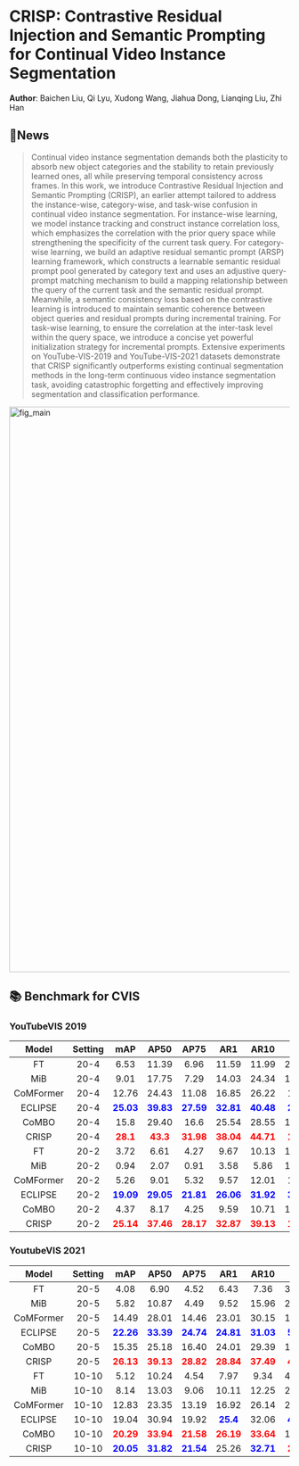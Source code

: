 # CRISP: Contrastive Residual Injection and Semantic Prompting for Continual Video Instance Segmentation
**Author**: Baichen Liu, Qi Lyu, Xudong Wang, Jiahua Dong, Lianqing Liu, Zhi Han

## 🚀News


>Continual video instance segmentation demands both the plasticity to absorb new object categories and the stability to retain previously learned ones, all while preserving temporal consistency across frames. In this work, we introduce Contrastive Residual Injection and Semantic Prompting (CRISP), an earlier attempt tailored to address the instance-wise, category-wise, and task-wise confusion in continual video instance segmentation. For instance-wise learning, we model instance tracking and construct instance correlation loss, which emphasizes the correlation with the prior query space while strengthening the specificity of the current task query. For category-wise learning, we build an adaptive residual semantic prompt (ARSP) learning framework, which constructs a learnable semantic residual prompt pool generated by category text and uses an adjustive query-prompt matching mechanism to build a mapping relationship between the query of the current task and the semantic residual prompt. Meanwhile, a semantic consistency loss based on the contrastive learning is introduced to maintain semantic coherence between object queries and residual prompts during incremental training. For task-wise learning, to ensure the correlation at the inter-task level within the query space, we introduce a concise yet powerful initialization strategy for incremental prompts. Extensive experiments on YouTube-VIS-2019 and YouTube-VIS-2021 datasets demonstrate that CRISP significantly outperforms existing continual segmentation methods in the long-term continuous video instance segmentation task, avoiding catastrophic forgetting and effectively improving segmentation and classification performance.

<img width="1716" height="1014" alt="fig_main" src="https://github.com/user-attachments/assets/ea94b90a-6a25-424f-bdbc-31e94465bd9e" />


## 📚 Benchmark for CVIS

### YouTubeVIS 2019

| **Model** | Setting |                  **mAP**                  |                 **AP50**                  |                 **AP75**                  |                  **AR1**                  |                 **AR10**                  |                  **FR**                  |
| :-------: | :-----: | :---------------------------------------: | :---------------------------------------: | :---------------------------------------: | :---------------------------------------: | :---------------------------------------: | :--------------------------------------: |
|    FT     |  20-4   |                   6.53                    |                   11.39                   |                   6.96                    |                   11.59                   |                   11.99                   |                  21.19                   |
|    MiB    |  20-4   |                   9.01                    |                   17.75                   |                   7.29                    |                   14.03                   |                   24.34                   |                  17.78                   |
| CoMFormer |  20-4   |                   12.76                   |                   24.43                   |                   11.08                   |                   16.85                   |                   26.22                   |                   13.6                   |
|  ECLIPSE  |  20-4   | **<span style="color:blue">25.03</span>** | **<span style="color:blue">39.83</span>** | **<span style="color:blue">27.59</span>** | **<span style="color:blue">32.81</span>** | **<span style="color:blue">40.48</span>** | **<span style="color:blue">2.23</span>** |
|  CoMBO   |  20-4   |                   15.8                    |                   29.40                   |                   16.6                    |                   25.54                   |                   28.55                   |                  16.05                   |
|   CRISP   |  20-4   |  **<span style="color:red">28.1</span>**  |  **<span style="color:red">43.3</span>**  | **<span style="color:red">31.98</span>**  | **<span style="color:red">38.04</span>**  | **<span style="color:red">44.71</span>**  | **<span style="color:red">1.93</span>**  |
|    FT     |  20-2   |                   3.72                    |                   6.61                    |                   4.27                    |                   9.67                    |                   10.13                   |                  15.56                   |
|   MiB    |  20-2   |                   0.94                    |                   2.07                    |                   0.91                    |                   3.58                    |                   5.86                    |                  16.26                   |
| CoMFormer |  20-2   |                   5.26                    |                   9.01                    |                   5.32                    |                   9.57                    |                   12.01                   |                   11.4                   |
|  ECLIPSE  |  20-2   | **<span style="color:blue">19.09</span>** | **<span style="color:blue">29.05</span>** | **<span style="color:blue">21.81</span>** | **<span style="color:blue">26.06</span>** | **<span style="color:blue">31.92</span>** | **<span style="color:blue">3.21</span>** |
|   CoMBO   |  20-2   |                   4.37                    |                   8.17                    |                   4.25                    |                   9.59                    |                   10.71                   |                  15.02                   |
|   CRISP   |  20-2   | **<span style="color:red">25.14</span>**  | **<span style="color:red">37.46</span>**  | **<span style="color:red">28.17</span>**  | **<span style="color:red">32.87</span>**  | **<span style="color:red">39.13</span>**  | **<span style="color:red">1.13</span>**  |

### YoutubeVIS 2021

| **Model** | Setting |                  **mAP**                  |                 **AP50**                  |                 **AP75**                  |                  **AR1**                  |                 **AR10**                  |                  **FR**                  |
| :-------: | :-----: | :---------------------------------------: | :---------------------------------------: | :---------------------------------------: | :---------------------------------------: | :---------------------------------------: | :--------------------------------------: |
|    FT     |  20-5   |                   4.08                    |                   6.90                    |                   4.52                    |                   6.43                    |                   7.36                    |                  32.63                   |
|    MiB    |  20-5   |                   5.82                    |                   10.87                   |                   4.49                    |                   9.52                    |                   15.96                   |                  25.44                   |
| CoMFormer |  20-5   |                   14.49                   |                   28.01                   |                   14.46                   |                   23.01                   |                   30.15                   |                  10.58                   |
|  ECLIPSE  |  20-5   | **<span style="color:blue">22.26</span>** | **<span style="color:blue">33.39</span>** | **<span style="color:blue">24.74</span>** | **<span style="color:blue">24.81</span>** | **<span style="color:blue">31.03</span>** | **<span style="color:blue">5.03</span>** |
|   CoMBO   |  20-5   |                   15.35                   |                   25.18                   |                   16.40                   |                   24.01                   |                   29.39                   |                  19.88                   |
|   CRISP   |  20-5   | **<span style="color:red">26.13</span>**  | **<span style="color:red">39.13</span>**  | **<span style="color:red">28.82</span>**  | **<span style="color:red">28.84</span>**  | **<span style="color:red">37.49</span>**  | **<span style="color:red">4.38</span>**  |
|    FT     |  10-10  |                   5.12                    |                   10.24                   |                   4.54                    |                   7.97                    |                   9.34                    |                  42.96                   |
|    MiB    |  10-10  |                   8.14                    |                   13.03                   |                   9.06                    |                   10.11                   |                   12.25                   |                  24.95                   |
| CoMFormer |  10-10  |                   12.83                   |                   23.35                   |                   13.19                   |                   16.92                   |                   26.14                   |                  23.67                   |
|  ECLIPSE  |  10-10  |                   19.04                   |                   30.94                   |                   19.92                   | **<span style="color:blue">25.4</span>**  |                   32.06                   | **<span style="color:blue">4.38</span>** |
|   CoMBO   |  10-10  | **<span style="color:red">20.29</span>**  | **<span style="color:red">33.94</span>**  | **<span style="color:red">21.58</span>**  | **<span style="color:red">26.19</span>**  | **<span style="color:red">33.64</span>**  |                  19.75                   |
|   CRISP   |  10-10  | **<span style="color:blue">20.05</span>** | **<span style="color:blue">31.82</span>** | **<span style="color:blue">21.54</span>** |                   25.26                   | **<span style="color:blue">32.71</span>** | **<span style="color:red">2.73</span>**  |

